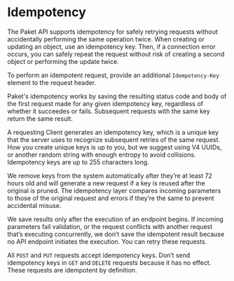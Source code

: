 # Idempotency

The Paket API supports idempotency for safely retrying requests without accidentally performing the same operation twice. When creating or updating an object, use an idempotency key. Then, if a connection error occurs, you can safely repeat the request without risk of creating a second object or performing the update twice.

To perform an idempotent request, provide an additional `Idempotency-Key` element to the request header.

Paket's idempotency works by saving the resulting status code and body of the first request made for any given idempotency key, regardless of whether it succeedes or fails. Subsequent requests with the same key return the same result.

A requesting Client generates an idempotency key, which is a unique key that the server uses to recognize subsequent retries of the same request. How you create unique keys is up to you, but we suggest using V4 UUIDs, or another random string with enough entropy to avoid collisions. Idempotency keys are up to 255 characters long.

We remove keys from the system automatically after they’re at least 72 hours old and will generate a new request if a key is reused after the original is pruned. The idempotency layer compares incoming parameters to those of the original request and errors if they’re the same to prevent accidental misuse.

We save results only after the execution of an endpoint begins. If incoming parameters fail validation, or the request conflicts with another request that’s executing concurrently, we don’t save the idempotent result because no API endpoint initiates the execution. You can retry these requests.

All `POST` and `PUT` requests accept idempotency keys. Don’t send idempotency keys in `GET` and `DELETE` requests because it has no effect. These requests are idempotent by definition.